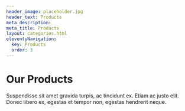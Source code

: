 ```yaml
---
header_image: placeholder.jpg
header_text: Products
meta_description:
meta_title: Products
layout: categories.html
eleventyNavigation:
  key: Products
  order: 3
---
```


# Our Products

Suspendisse sit amet gravida turpis, ac tincidunt ex. Etiam ac justo elit. Donec libero ex, egestas et tempor non, egestas hendrerit neque.
